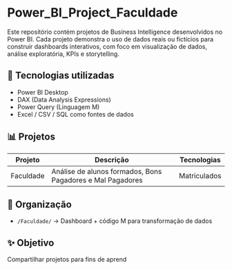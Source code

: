 # Power_BI_Project_Faculdade

Este repositório contém projetos de Business Intelligence desenvolvidos no Power BI. Cada projeto demonstra o uso de dados reais ou fictícios para construir dashboards interativos, com foco em visualização de dados, análise exploratória, KPIs e storytelling.

## 🧠 Tecnologias utilizadas
- Power BI Desktop
- DAX (Data Analysis Expressions)
- Power Query (Linguagem M)
- Excel / CSV / SQL como fontes de dados

## 📊 Projetos

| Projeto | Descrição | Tecnologias |
|--------|-----------|-------------|
| Faculdade | Análise de alunos formados, Bons Pagadores e Mal Pagadores | Matriculados | Power BI, SQL |

## 📁 Organização
- `/Faculdade/` → Dashboard + código M para transformação de dados

## ✨ Objetivo

Compartilhar projetos para fins de aprend
